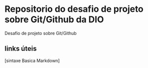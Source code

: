 # Repositorio do desafio de projeto sobre Git/Github da DIO #
 Desafio de projeto sobre Git/Github

## links úteis
[sintaxe Basica Markdown]